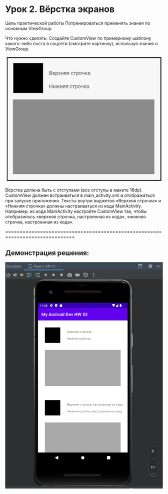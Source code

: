 # Урок 2. Вёрстка экранов

Цель практической работы
Потренироваться применять знания по основным ViewGroup.

Что нужно сделать:
Создайте CustomView по примерному шаблону какого-либо поста в соцсети (смотрите картинку), 
используя знания о ViewGroup.

![](image/TaskMaket.png)

Вёрстка должна быть с отступами (все отступы в макете 16dp).
CustomView должен встраиваться в main_activity.xml и отображаться при запуске приложения.
Тексты внутри виджетов «Верхняя строчка» и «Нижняя строчка» должны настраиваться 
из кода MainActivity. 
Например: из кода MainActivity настройте CustomView так, чтобы отобразилось «верхняя строчка, 
настроенная из кода», «нижняя строчка, настроенная из кода».


==============================================================================
## Демонстрация решения:
![](image/CustomView.png)